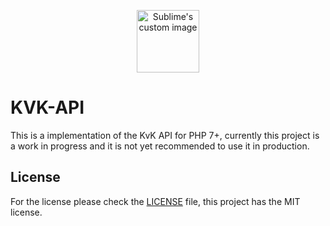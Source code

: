 <p align="center">
  <img src="https://avatars2.githubusercontent.com/u/49287371?s=200&v=4](https://avatars2.githubusercontent.com/u/49287371?s=200&v=4)" height="100px" alt="Sublime's custom image"/>
</p>

# KVK-API
This is a implementation of the KvK API for PHP 7+, currently this project is a work in progress and it is not yet recommended to use it in production.


## License
For the license please check the [LICENSE](https://github.com/firebit/kvk-api/blob/master/LICENSE) file, this project has the MIT license.

